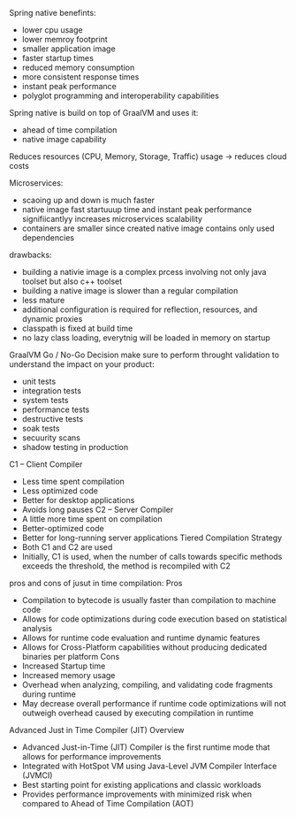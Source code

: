Spring native benefints:
- lower cpu usage
- lower memroy footprint
- smaller application image
- faster startup times
- reduced memory consumption
- more consistent response times
- instant peak performance
- polyglot programming and interoperability capabilities

Spring native is build on top of GraalVM and uses it:
- ahead of time compilation
- native image capability

Reduces resources (CPU, Memory, Storage, Traffic) usage -> reduces cloud costs

Microservices:
- scaoing up and down is much faster
- native image fast startuuup time and instant peak performance signifiicantlyy increases microservices scalability
- containers are smaller since created native image contains only used dependencies

drawbacks:
- building a nativie image is a complex prcess involving not only java toolset but also c++ toolset
- building a native image is slower than a regular compilation
- less mature
- additional configuration is required for reflection, resources, and dynamic proxies
- classpath is fixed at build time
- no lazy class loading, everytnig will be loaded in memory on startup

GraalVM Go / No-Go Decision
make sure to perform throught validation to understand the impact on your product:
- unit tests
- integration tests
- system tests
- performance tests
- destructive tests
- soak tests
- secuurity scans
- shadow testing in production

C1 – Client Compiler
- Less time spent compilation
- Less optimized code
- Better for desktop applications
- Avoids long pauses
C2 – Server Compiler
- A little more time spent on compilation
- Better-optimized code
- Better for long-running server applications
Tiered Compilation Strategy
- Both C1 and C2 are used
- Initially, C1 is used, when the number of calls
towards specific methods exceeds the threshold,
the method is recompiled with C2

pros and cons of jusut in time compilation:
Pros
- Compilation to bytecode is usually faster than compilation to machine code
- Allows for code optimizations during code execution based on statistical analysis
- Allows for runtime code evaluation and runtime dynamic features
- Allows for Cross-Platform capabilities without producing dedicated binaries per platform
Cons
- Increased Startup time
- Increased memory usage
- Overhead when analyzing, compiling, and validating code fragments during runtime
- May decrease overall performance if runtime code optimizations will not outweigh overhead caused by
executing compilation in runtime

Advanced Just in Time Compiler (JIT) Overview
- Advanced Just-in-Time (JIT) Compiler is the first runtime mode that allows for performance improvements
- Integrated with HotSpot VM using Java-Level JVM Compiler Interface (JVMCI)
- Best starting point for existing applications and classic workloads
- Provides performance improvements with minimized risk when compared to Ahead of Time Compilation (AOT)






